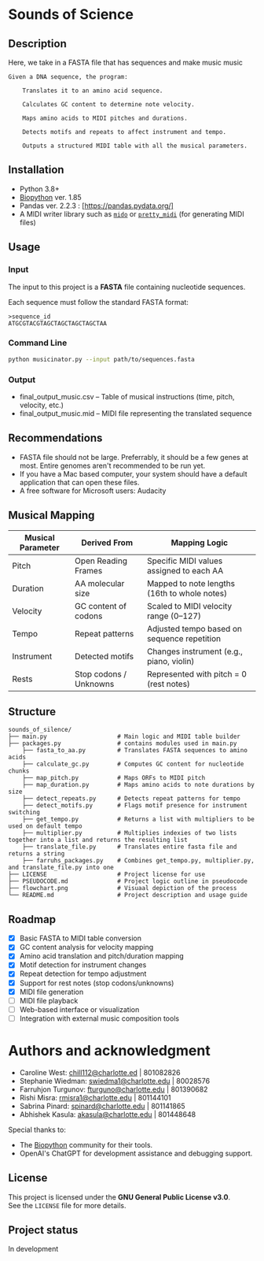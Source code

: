 
# Sounds of Science

## Description
Here, we take in a FASTA file that has sequences and make music music
```
Given a DNA sequence, the program:

    Translates it to an amino acid sequence.

    Calculates GC content to determine note velocity.

    Maps amino acids to MIDI pitches and durations.

    Detects motifs and repeats to affect instrument and tempo.

    Outputs a structured MIDI table with all the musical parameters.
```
## Installation
- Python 3.8+
- [Biopython](https://biopython.org/) ver. 1.85
- Pandas ver. 2.2.3 : [https://pandas.pydata.org/]
- A MIDI writer library such as [`mido`](https://mido.readthedocs.io/en/latest/) or [`pretty_midi`](https://github.com/craffel/pretty-midi) (for generating MIDI files)

## Usage
### Input 
The input to this project is a **FASTA** file containing nucleotide sequences.

Each sequence must follow the standard FASTA format:
```fasta
>sequence_id
ATGCGTACGTAGCTAGCTAGCTAGCTAA
```
### Command Line
```bash
python musicinator.py --input path/to/sequences.fasta
```
### Output
- final_output_music.csv – Table of musical instructions (time, pitch, velocity, etc.)
- final_output_music.mid – MIDI file representing the translated sequence

## Recommendations
- FASTA file should not be large. Preferrably, it should be a few genes at most. Entire genomes aren't recommended to be run yet.
- If you have a Mac based computer, your system should have a default application that can open these files.
- A free software for Microsoft users: Audacity

## Musical Mapping
| Musical Parameter | Derived From            | Mapping Logic                                 |
|-------------------|-------------------------|------------------------------------------------|
| Pitch             | Open Reading Frames     | Specific MIDI values assigned to each AA       |
| Duration          | AA molecular size       | Mapped to note lengths (16th to whole notes)   |
| Velocity          | GC content of codons    | Scaled to MIDI velocity range (0–127)          |
| Tempo             | Repeat patterns         | Adjusted tempo based on sequence repetition    |
| Instrument        | Detected motifs         | Changes instrument (e.g., piano, violin)       |
| Rests             | Stop codons / Unknowns  | Represented with pitch = 0 (rest notes)        |

## Structure
```
sounds_of_silence/
├── main.py                    # Main logic and MIDI table builder
├── packages.py                # contains modules used in main.py
    ├── fasta_to_aa.py         # Translates FASTA sequences to amino acids
    ├── calculate_gc.py        # Computes GC content for nucleotide chunks
    ├── map_pitch.py           # Maps ORFs to MIDI pitch
    ├── map_duration.py        # Maps amino acids to note durations by size
    ├── detect_repeats.py      # Detects repeat patterns for tempo
    ├── detect_motifs.py       # Flags motif presence for instrument switching
    ├── get_tempo.py           # Returns a list with multipliers to be used on default tempo
    ├── multiplier.py          # Multiplies indexies of two lists together into a list and returns the resulting list
    ├── translate_file.py      # Translates entire fasta file and returns a string
    ├── farruhs_packages.py    # Combines get_tempo.py, multiplier.py, and translate_file.py into one 
├── LICENSE                    # Project license for use
├── PSEUDOCODE.md              # Project logic outline in pseudocode
├── flowchart.png              # Visuaal depiction of the process
└── README.md                  # Project description and usage guide
```

## Roadmap
- [x] Basic FASTA to MIDI table conversion
- [x] GC content analysis for velocity mapping
- [x] Amino acid translation and pitch/duration mapping
- [x] Motif detection for instrument changes
- [x] Repeat detection for tempo adjustment
- [x] Support for rest notes (stop codons/unknowns)
- [x] MIDI file generation
- [ ] MIDI file playback
- [ ] Web-based interface or visualization
- [ ] Integration with external music composition tools

# Authors and acknowledgment
- Caroline West: chill112@charlotte.ed | 801082826 
- Stephanie Wiedman: swiedma1@charlotte.edu | 80028576 
- Farruhjon Turgunov: fturguno@charlotte.edu | 801390682 
- Rishi Misra: rmisra1@charlotte.edu | 801144101 
- Sabrina Pinard: spinard@charlotte.edu | 801141865
- Abhishek Kasula: akasula@charlotte.edu | 801448648 

Special thanks to:
- The [Biopython](https://biopython.org/) community for their tools.
- OpenAI's ChatGPT for development assistance and debugging support.

## License
This project is licensed under the **GNU General Public License v3.0**.  
See the `LICENSE` file for more details.

## Project status
In development
